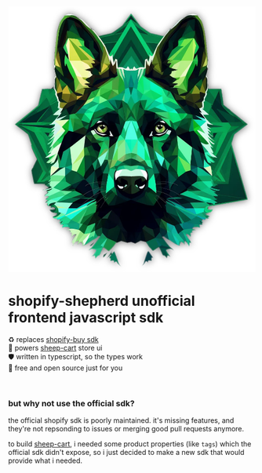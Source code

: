 
![shopify-shepherd](./assets/shepherd.webp)

# **shopify-shepherd** unofficial frontend javascript sdk

♻️ replaces [shopify-buy sdk](https://www.npmjs.com/package/shopify-buy)  
🐏 powers [sheep-cart](https://github.com/chase-moskal/sheep-cart#readme) store ui  
🛡️ written in typescript, so the types work  
💖 free and open source just for you  

<br/>

### but why not use the official sdk?

the official shopify sdk is poorly maintained. it's missing features, and they're not repsonding to issues or merging good pull requests anymore.

to build [sheep-cart](https://github.com/chase-moskal/sheep-cart#readme), i needed some product properties (like `tags`) which the official sdk didn't expose, so i just decided to make a new sdk that would provide what i needed.

